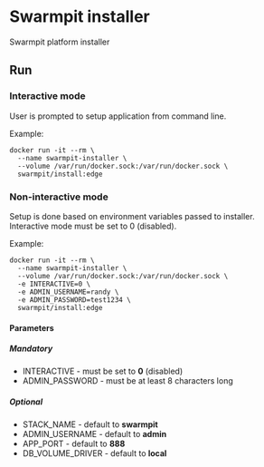 # Swarmpit installer

Swarmpit platform installer

## Run 

### Interactive mode
User is prompted to setup application from command line.

Example:

```{r, engine='bash', count_lines}
docker run -it --rm \
  --name swarmpit-installer \
  --volume /var/run/docker.sock:/var/run/docker.sock \
  swarmpit/install:edge
```

### Non-interactive mode
Setup is done based on environment variables passed to installer. 
Interactive mode must be set to 0 (disabled).

Example:

```{r, engine='bash', count_lines}
docker run -it --rm \
  --name swarmpit-installer \
  --volume /var/run/docker.sock:/var/run/docker.sock \
  -e INTERACTIVE=0 \
  -e ADMIN_USERNAME=randy \
  -e ADMIN_PASSWORD=test1234 \
  swarmpit/install:edge
```

#### Parameters

##### Mandatory 

- INTERACTIVE - must be set to **0** (disabled)
- ADMIN_PASSWORD - must be at least 8 characters long

##### Optional 

- STACK_NAME - default to **swarmpit**
- ADMIN_USERNAME - default to **admin**
- APP_PORT - default to **888**
- DB_VOLUME_DRIVER - default to **local**
